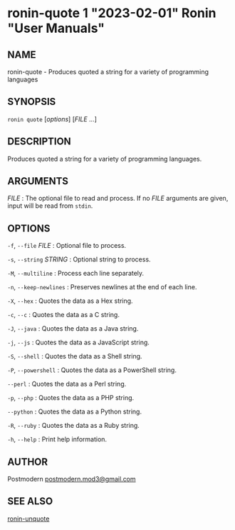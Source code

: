 # ronin-quote 1 "2023-02-01" Ronin "User Manuals"

## NAME

ronin-quote - Produces quoted a string for a variety of programming languages

## SYNOPSIS

`ronin quote` [*options*] [*FILE* ...]

## DESCRIPTION

Produces quoted a string for a variety of programming languages.

## ARGUMENTS

*FILE*
: The optional file to read and process. If no *FILE* arguments are given,
  input will be read from `stdin`.

## OPTIONS

`-f`, `--file` *FILE*
: Optional file to process.

`-s`, `--string` *STRING*
: Optional string to process.

`-M`, `--multiline`
: Process each line separately.

`-n`, `--keep-newlines`
: Preserves newlines at the end of each line.

`-X`, `--hex`
: Quotes the data as a Hex string.

`-c`, `--c`
: Quotes the data as a C string.

`-J`, `--java`
: Quotes the data as a Java string.

`-j`, `--js`
: Quotes the data as a JavaScript string.

`-S`, `--shell`
: Quotes the data as a Shell string.

`-P`, `--powershell`
: Quotes the data as a PowerShell string.

`--perl`
: Quotes the data as a Perl string.

`-p`, `--php`
: Quotes the data as a PHP string.

`--python`
: Quotes the data as a Python string.

`-R`, `--ruby`
: Quotes the data as a Ruby string.

`-h`, `--help`
: Print help information.

## AUTHOR

Postmodern <postmodern.mod3@gmail.com>

## SEE ALSO

[ronin-unquote](ronin-unquote.1.md)
